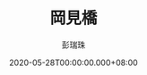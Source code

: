 ---
issue: 379
title: 岡見橋
author: 彭瑞珠
language: 四縣
date: 2020-05-28T00:00:00.000+08:00
topic: 文史
difficulty: 2
wikidata: Q131449122
wikidata_link: https://www.wikidata.org/wiki/Q131449122
---